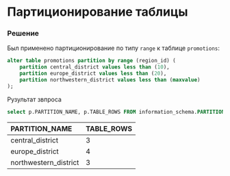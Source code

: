# Партиционирование таблицы

### Решение

Был применено партиционирование по типу `range` к таблице `promotions`:
```sql
alter table promotions partition by range (region_id) (
    partition central_district values less than (10),
    partition europe_district values less than (20),
    partition northwestern_district values less than (maxvalue)
);
```

Рузультат звпроса
```sql
select p.PARTITION_NAME, p.TABLE_ROWS FROM information_schema.PARTITIONS p where TABLE_NAME = 'promotions';
```

| PARTITION\_NAME | TABLE\_ROWS |
| :--- | :--- |
| central\_district | 3 |
| europe\_district | 4 |
| northwestern\_district | 3 |
